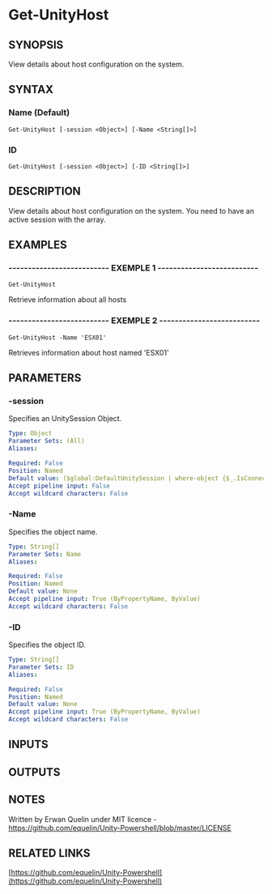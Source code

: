 # Get-UnityHost

## SYNOPSIS
View details about host configuration on the system.

## SYNTAX

### Name (Default)
```
Get-UnityHost [-session <Object>] [-Name <String[]>]
```

### ID
```
Get-UnityHost [-session <Object>] [-ID <String[]>]
```

## DESCRIPTION
View details about host configuration on the system.
You need to have an active session with the array.

## EXAMPLES

### -------------------------- EXEMPLE 1 --------------------------
```
Get-UnityHost
```

Retrieve information about all hosts

### -------------------------- EXEMPLE 2 --------------------------
```
Get-UnityHost -Name 'ESX01'
```

Retrieves information about host named 'ESX01'

## PARAMETERS

### -session
Specifies an UnitySession Object.

```yaml
Type: Object
Parameter Sets: (All)
Aliases: 

Required: False
Position: Named
Default value: ($global:DefaultUnitySession | where-object {$_.IsConnected -eq $true})
Accept pipeline input: False
Accept wildcard characters: False
```

### -Name
Specifies the object name.

```yaml
Type: String[]
Parameter Sets: Name
Aliases: 

Required: False
Position: Named
Default value: None
Accept pipeline input: True (ByPropertyName, ByValue)
Accept wildcard characters: False
```

### -ID
Specifies the object ID.

```yaml
Type: String[]
Parameter Sets: ID
Aliases: 

Required: False
Position: Named
Default value: None
Accept pipeline input: True (ByPropertyName, ByValue)
Accept wildcard characters: False
```

## INPUTS

## OUTPUTS

## NOTES
Written by Erwan Quelin under MIT licence - https://github.com/equelin/Unity-Powershell/blob/master/LICENSE

## RELATED LINKS

[https://github.com/equelin/Unity-Powershell](https://github.com/equelin/Unity-Powershell)

